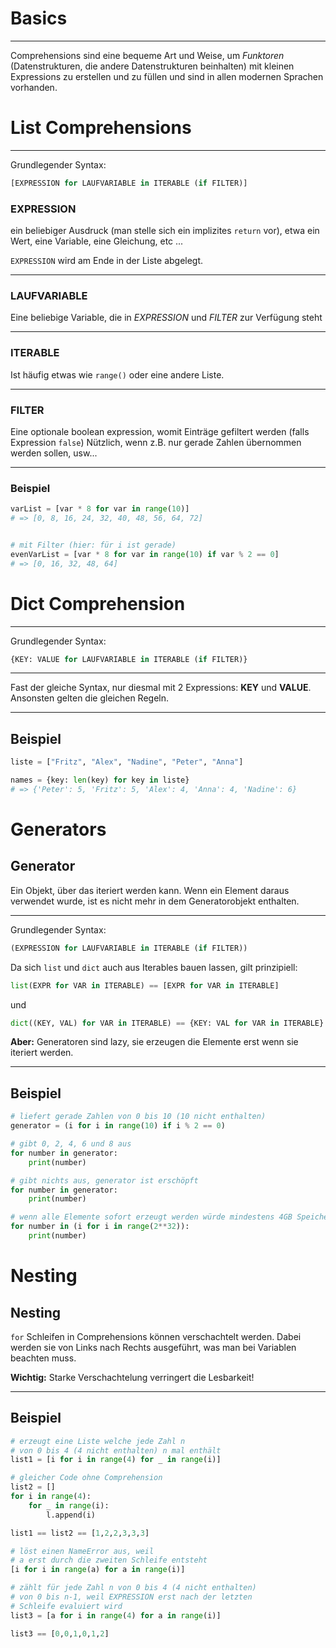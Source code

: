 # Basics

---

Comprehensions sind eine bequeme Art und Weise, um
_Funktoren_ (Datenstrukturen, die andere Datenstrukturen beinhalten) mit
kleinen Expressions zu erstellen und zu füllen und sind in allen
modernen Sprachen vorhanden.


# List Comprehensions

---


Grundlegender Syntax:

```python
[EXPRESSION for LAUFVARIABLE in ITERABLE (if FILTER)]
```


### EXPRESSION

ein beliebiger Ausdruck (man stelle sich ein implizites
`return` vor), etwa ein Wert, eine Variable, eine Gleichung, etc ...  

`EXPRESSION` wird am Ende in der Liste abgelegt.

---

### LAUFVARIABLE

Eine beliebige Variable, die in *EXPRESSION* und *FILTER* zur
Verfügung steht

---

### ITERABLE

Ist häufig etwas wie `range()` oder eine andere Liste.

---

### FILTER

Eine optionale boolean expression, womit Einträge gefiltert werden
(falls Expression `false`) Nützlich, wenn z.B. nur gerade Zahlen übernommen werden
sollen, usw...

---

### Beispiel

```python
varList = [var * 8 for var in range(10)]
# => [0, 8, 16, 24, 32, 40, 48, 56, 64, 72]


# mit Filter (hier: für i ist gerade)
evenVarList = [var * 8 for var in range(10) if var % 2 == 0]
# => [0, 16, 32, 48, 64]
```


# Dict Comprehension

---

Grundlegender Syntax:

```python
{KEY: VALUE for LAUFVARIABLE in ITERABLE (if FILTER)}
```

---

Fast der gleiche Syntax, nur diesmal mit 2 Expressions: __KEY__ und
__VALUE__. Ansonsten gelten die gleichen Regeln.

---

## Beispiel

```python
liste = ["Fritz", "Alex", "Nadine", "Peter", "Anna"]

names = {key: len(key) for key in liste}
# => {'Peter': 5, 'Fritz': 5, 'Alex': 4, 'Anna': 4, 'Nadine': 6}
```


# Generators

## Generator

Ein Objekt, über das iteriert werden kann. Wenn ein Element daraus
verwendet wurde, ist es nicht mehr in dem Generatorobjekt
enthalten.

---

Grundlegender Syntax:

```python
(EXPRESSION for LAUFVARIABLE in ITERABLE (if FILTER))
```

Da sich `list` und `dict` auch aus Iterables bauen lassen, gilt prinzipiell:

```python
list(EXPR for VAR in ITERABLE) == [EXPR for VAR in ITERABLE]
```
und
```python
dict((KEY, VAL) for VAR in ITERABLE) == {KEY: VAL for VAR in ITERABLE}
```

**Aber:** Generatoren sind lazy, sie erzeugen die Elemente erst wenn sie iteriert werden.

---

## Beispiel

```python
# liefert gerade Zahlen von 0 bis 10 (10 nicht enthalten)
generator = (i for i in range(10) if i % 2 == 0)

# gibt 0, 2, 4, 6 und 8 aus
for number in generator:
    print(number)

# gibt nichts aus, generator ist erschöpft
for number in generator:
    print(number)

# wenn alle Elemente sofort erzeugt werden würde mindestens 4GB Speicher benötigt
for number in (i for i in range(2**32)):
    print(number)
```


# Nesting

## Nesting

`for` Schleifen in Comprehensions können verschachtelt werden.
Dabei werden sie von Links nach Rechts ausgeführt, was man bei Variablen beachten muss.

**Wichtig:** Starke Verschachtelung verringert die Lesbarkeit!

---

## Beispiel

```python
# erzeugt eine Liste welche jede Zahl n
# von 0 bis 4 (4 nicht enthalten) n mal enthält
list1 = [i for i in range(4) for _ in range(i)]

# gleicher Code ohne Comprehension
list2 = []
for i in range(4):
    for _ in range(i):
        l.append(i)

list1 == list2 == [1,2,2,3,3,3]

# löst einen NameError aus, weil
# a erst durch die zweiten Schleife entsteht
[i for i in range(a) for a in range(i)]

# zählt für jede Zahl n von 0 bis 4 (4 nicht enthalten)
# von 0 bis n-1, weil EXPRESSION erst nach der letzten
# Schleife evaluiert wird
list3 = [a for i in range(4) for a in range(i)]

list3 == [0,0,1,0,1,2]
```
